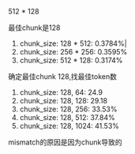 512 * 128

最佳chunk是128

1. chunk_size: 128 * 512: 0.3784%|
2. chunk_size: 256 * 256: 0.3595%
3. chunk_size: 512 * 128: 0.3174%

确定最佳chunk 128,找最佳token数
1. chunk_size: 128, 64: 24.9
1. chunk_size: 128, 128: 29.18
1. chunk_size: 128, 256: 33.53%
1. chunk_size: 128, 512: 37.84%
1. chunk_size: 128, 1024: 41.53%

mismatch的原因是因为chunk导致的
